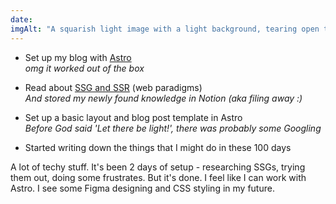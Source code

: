 ```yaml
---
date:
imgAlt: "A squarish light image with a light background, tearing open to reveal a yellowish underlayer. The tear going from the lower left corner diagonally to the right edge of the image. Text: In the upper left '100 Days of Design 1' - in a neutral rounded thin sans-serif type, in the lower left '100 Days of Design' - in a big bold flesh-colored type, interacting with the tear and the background to be partly outline, partly fully revealed"
---
```


-   Set up my blog with [Astro](https://astro.build/)\
    _omg it worked out of the box_

-   Read about [SSG and SSR](https://allthecode.co/blog/post/ssr-vs-ssg-vs-spa-what-does-it-all-mean) (web paradigms)\
    _And stored my newly found knowledge in Notion (aka filing away :)_

-   Set up a basic layout and blog post template in Astro\
    _Before God said 'Let there be light!', there was probably some Googling_

-   Started writing down the things that I might do in these 100 days

A lot of techy stuff. It's been 2 days of setup - researching SSGs, trying them out, doing some frustrates. But it's done. I feel like I can work with Astro. I see some Figma designing and CSS styling in my future.
